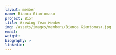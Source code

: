 ```yaml
---
layout: member
name: Bianca Giantomaso
project: BioT
title: Brewing Team Member
img: /assets/images/members/Bianca Giantomaso.jpg
email:
weight: 
biography: >
linkedin:
---
```

